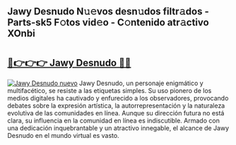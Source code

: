 ## Jawy Desnudo N𝚞𝚎vos desn𝚞dos filtr𝚊dos - Parts-sk5 F𝚘tos vid𝚎o - C𝚘ntenido atr𝚊ctivo XOnbi

# <h2><a href="http://mb30r8.tromn.icu/?c=Jawy+Desnudo">🔗👉👉👉 Jawy Desnudo 🔗🔗</a></h2>

[![Jawy Desnudo nuevo](https://i.imgur.com/pEAQMta.gif)](http://mb30r8.tromn.icu/?c=Jawy+Desnudo)
Jawy Desnudo, un personaje enigmático y multifacético, se resiste a las etiquetas simples. Su uso pionero de los medios digitales ha cautivado y enfurecido a los observadores, provocando debates sobre la expresión artística, la autorrepresentación y la naturaleza evolutiva de las comunidades en línea. Aunque su dirección futura no está clara, su influencia en la comunidad en línea es indiscutible. Armado con una dedicación inquebrantable y un atractivo innegable, el alcance de Jawy Desnudo en el mundo virtual es vasto.
